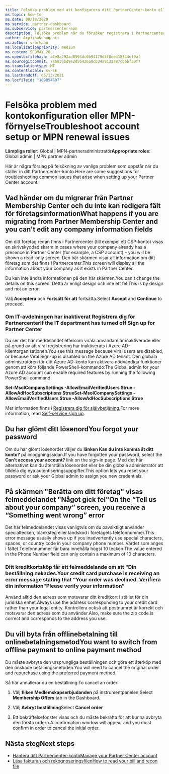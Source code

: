 ```yaml
---
title: Felsöka problem med att konfigurera ditt PartnerCenter-konto eller MPN-förnyelse
ms.topic: how-to
ms.date: 08/18/2020
ms.service: partner-dashboard
ms.subservice: partnercenter-mpn
description: Felsöka problem när du försöker registrera i Partnercenter. Svar på problem med betalningsmetoder, att glömma lösenord med mera.
author: ArpithaKanuganti
ms.author: v-arkanu
ms.localizationpriority: medium
ms.custom: SEOMAY.20
ms.openlocfilehash: a5e8a292ad8593dc0b94179d5f0ee418344ef9af
ms.sourcegitcommit: 7a6836bd962d5b426a8cb34a9132a87cbbbf39f7
ms.translationtype: MT
ms.contentlocale: sv-SE
ms.lasthandoff: 05/13/2021
ms.locfileid: "109854697"
---
```

# <a name="troubleshoot-account-setup-or-mpn-renewal-issues"></a><span data-ttu-id="f1d33-104">Felsöka problem med kontokonfiguration eller MPN-förnyelse</span><span class="sxs-lookup"><span data-stu-id="f1d33-104">Troubleshoot account setup or MPN renewal issues</span></span>

<span data-ttu-id="f1d33-105">**Lämpliga roller:** Global | MPN-partneradministratör</span><span class="sxs-lookup"><span data-stu-id="f1d33-105">**Appropriate roles**: Global admin | MPN partner admin</span></span>
 
<span data-ttu-id="f1d33-106">Här är några förslag på felsökning av vanliga problem som uppstår när du ställer in ditt Partnercenter-konto.</span><span class="sxs-lookup"><span data-stu-id="f1d33-106">Here are some suggestions for troubleshooting common issues that arise when setting up your Partner Center account.</span></span>

## <a name="what-happens-if-you-are-migrating-from-partner-membership-center-and-you-cant-edit-any-company-information-fields"></a><span data-ttu-id="f1d33-107">Vad händer om du migrerar från Partner Membership Center och du inte kan redigera fält för företagsinformation</span><span class="sxs-lookup"><span data-stu-id="f1d33-107">What happens if you are migrating from Partner Membership Center and you can't edit any company information fields</span></span>

<span data-ttu-id="f1d33-108">Om ditt företag redan finns i Partnercenter (till exempel ett CSP-konto) visas en skrivskyddad skärm.</span><span class="sxs-lookup"><span data-stu-id="f1d33-108">In cases where your company already has a presence in Partner Center (for example, a CSP account) – you will be shown a read-only screen.</span></span> <span data-ttu-id="f1d33-109">Den här skärmen visar all information om ditt företag som det finns i Partnercenter.</span><span class="sxs-lookup"><span data-stu-id="f1d33-109">This screen will display all the information about your company as it exists in Partner Center.</span></span>

<span data-ttu-id="f1d33-110">Du kan inte ändra informationen på den här skärmen.</span><span class="sxs-lookup"><span data-stu-id="f1d33-110">You can't change the details on this screen.</span></span> <span data-ttu-id="f1d33-111">Detta är enligt design och inte ett fel.</span><span class="sxs-lookup"><span data-stu-id="f1d33-111">This is by design and not an error.</span></span>

<span data-ttu-id="f1d33-112">Välj **Acceptera** och **Fortsätt för att** fortsätta.</span><span class="sxs-lookup"><span data-stu-id="f1d33-112">Select **Accept** and **Continue** to proceed.</span></span>


### <a name="if-the-it-department-has-turned-off-sign-up-for-partner-center"></a><span data-ttu-id="f1d33-113">Om IT-avdelningen har inaktiverat **Registrera dig för Partnercenter**</span><span class="sxs-lookup"><span data-stu-id="f1d33-113">If the IT department has turned off **Sign up for Partner Center**</span></span>

<span data-ttu-id="f1d33-114">Du ser det här meddelandet eftersom virala användare är inaktiverade eller på grund av att viral registrering har inaktiverats i Azure AD-klientorganisationen.</span><span class="sxs-lookup"><span data-stu-id="f1d33-114">You see this message because viral users are disabled, or because Viral Sign-up is disabled on the Azure AD tenant.</span></span> <span data-ttu-id="f1d33-115">Den globala administratören för ditt Azure AD-konto kan aktivera nödvändiga funktioner genom att köra följande PowerShell-kommando:</span><span class="sxs-lookup"><span data-stu-id="f1d33-115">The Global admin for your Azure AD account can enable required features by running the following PowerShell command:</span></span>

<span data-ttu-id="f1d33-116">**Set-MsolCompanySettings -AllowEmailVerifiedUsers $true -AllowAdHocSubscriptions $true**</span><span class="sxs-lookup"><span data-stu-id="f1d33-116">**Set-MsolCompanySettings -AllowEmailVerifiedUsers $true -AllowAdHocSubscriptions $true**</span></span>

<span data-ttu-id="f1d33-117">Mer information finns i [Registrera dig för självbetjäning.](/azure/active-directory/users-groups-roles/directory-self-service-signup)</span><span class="sxs-lookup"><span data-stu-id="f1d33-117">For more information, read [Self-service sign up](/azure/active-directory/users-groups-roles/directory-self-service-signup).</span></span>

## <a name="you-forgot-your-password"></a><span data-ttu-id="f1d33-118">Du har glömt ditt lösenord</span><span class="sxs-lookup"><span data-stu-id="f1d33-118">You forgot your password</span></span>

<span data-ttu-id="f1d33-119">Om du har glömt lösenordet väljer du **länken Kan du inte komma åt ditt konto?** på inloggningssidan.</span><span class="sxs-lookup"><span data-stu-id="f1d33-119">If you have forgotten your password, select the **Can't access your account?** link on the sign-in page.</span></span> <span data-ttu-id="f1d33-120">Med det här alternativet kan du återställa lösenordet eller be din globala administratör att tilldela dig nya autentiseringsuppgifter.</span><span class="sxs-lookup"><span data-stu-id="f1d33-120">This option lets you reset your password or ask your Global admin to assign you new credentials.</span></span>

## <a name="on-the-tell-us-about-your-company-screen-you-receive-a-something-went-wrong-error"></a><span data-ttu-id="f1d33-121">På skärmen "Berätta om ditt företag" visas felmeddelandet "Något gick fel"</span><span class="sxs-lookup"><span data-stu-id="f1d33-121">On the “Tell us about your company” screen, you receive a “Something went wrong” error</span></span>

<span data-ttu-id="f1d33-122">Det här felmeddelandet visas vanligtvis om du oavsiktligt använder specialtecken, blanksteg eller landskod i företagets telefonnummer.</span><span class="sxs-lookup"><span data-stu-id="f1d33-122">This error message usually shows up if you inadvertently use special characters, spaces, or country code in your company phone number.</span></span> <span data-ttu-id="f1d33-123">Värdet som anges i fältet Telefonnummer får bara innehålla högst 10 tecken.</span><span class="sxs-lookup"><span data-stu-id="f1d33-123">The value entered in the Phone Number field can only contain a maximum of 10 characters.</span></span>


### <a name="your-credit-card-purchase-is-receiving-an-error-message-stating-that-your-order-was-declined-please-verify-your-information"></a><span data-ttu-id="f1d33-124">Ditt kreditkortsköp får ett felmeddelande om att "Din beställning nekades.</span><span class="sxs-lookup"><span data-stu-id="f1d33-124">Your credit card purchase is receiving an error message stating that “Your order was declined.</span></span> <span data-ttu-id="f1d33-125">Verifiera din information"</span><span class="sxs-lookup"><span data-stu-id="f1d33-125">Please verify your information”</span></span>


<span data-ttu-id="f1d33-126">Använd alltid den adress som motsvarar ditt kreditkort i stället för din juridiska enhet.</span><span class="sxs-lookup"><span data-stu-id="f1d33-126">Always use the address corresponding to your credit card rather than your legal entity.</span></span> <span data-ttu-id="f1d33-127">Kontrollera också att postnumret är korrekt och motsvarar den adress som du använder.</span><span class="sxs-lookup"><span data-stu-id="f1d33-127">Also, make sure the zip code is correct and corresponds to the address you use.</span></span>

## <a name="you-want-to-switch-from-offline-payment-to-online-payment-method"></a><span data-ttu-id="f1d33-128">Du vill byta från offlinebetalning till onlinebetalningsmetod</span><span class="sxs-lookup"><span data-stu-id="f1d33-128">You want to switch from offline payment to online payment method</span></span> 

<span data-ttu-id="f1d33-129">Du måste avbryta den ursprungliga beställningen och göra ett återköp med den önskade betalningsmetoden.</span><span class="sxs-lookup"><span data-stu-id="f1d33-129">You will need to cancel the original order and repurchase using the preferred payment method.</span></span>

<span data-ttu-id="f1d33-130">Så här annullerar du en beställning:</span><span class="sxs-lookup"><span data-stu-id="f1d33-130">To cancel an order:</span></span>

1. <span data-ttu-id="f1d33-131">Välj **fliken Medlemskapserbjudanden** på instrumentpanelen.</span><span class="sxs-lookup"><span data-stu-id="f1d33-131">Select **Membership Offers** tab in the Dashboard.</span></span>

2. <span data-ttu-id="f1d33-132">Välj **Avbryt beställning**</span><span class="sxs-lookup"><span data-stu-id="f1d33-132">Select **Cancel order**</span></span>

3. <span data-ttu-id="f1d33-133">Ett bekräftelsefönster visas och du måste bekräfta för att kunna avbryta den första ordern.</span><span class="sxs-lookup"><span data-stu-id="f1d33-133">A confirmation window will appear and you must confirm in order to cancel the initial order.</span></span>

## <a name="next-steps"></a><span data-ttu-id="f1d33-134">Nästa steg</span><span class="sxs-lookup"><span data-stu-id="f1d33-134">Next steps</span></span>

- [<span data-ttu-id="f1d33-135">Hantera ditt Partnercenter-konto</span><span class="sxs-lookup"><span data-stu-id="f1d33-135">Manage your Partner Center account</span></span>](partner-center-account-setup.md)
- [<span data-ttu-id="f1d33-136">Läsa fakturan och rekognoseringsfilen</span><span class="sxs-lookup"><span data-stu-id="f1d33-136">How to read your bill and recon file</span></span>](read-your-bill.md)
